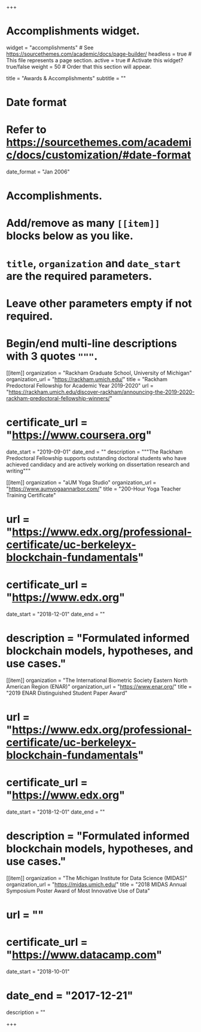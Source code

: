 +++
# Accomplishments widget.
widget = "accomplishments"  # See https://sourcethemes.com/academic/docs/page-builder/
headless = true  # This file represents a page section.
active = true  # Activate this widget? true/false
weight = 50  # Order that this section will appear.

title = "Awards & Accomplish&shy;ments"
subtitle = ""

# Date format
#   Refer to https://sourcethemes.com/academic/docs/customization/#date-format
date_format = "Jan 2006"

# Accomplishments.
#   Add/remove as many `[[item]]` blocks below as you like.
#   `title`, `organization` and `date_start` are the required parameters.
#   Leave other parameters empty if not required.
#   Begin/end multi-line descriptions with 3 quotes `"""`.

[[item]]
  organization = "Rackham Graduate School, University of Michigan"
  organization_url = "https://rackham.umich.edu/"
  title = "Rackham Predoctoral Fellowship for Academic Year 2019-2020"
  url = "https://rackham.umich.edu/discover-rackham/announcing-the-2019-2020-rackham-predoctoral-fellowship-winners/"
#  certificate_url = "https://www.coursera.org"
  date_start = "2019-09-01"
  date_end = ""
  description = """The Rackham Predoctoral Fellowship supports outstanding doctoral 
  students who have achieved candidacy and are actively working on dissertation research
  and writing"""

[[item]]
  organization = "aUM Yoga Studio"
  organization_url = "https://www.aumyogaannarbor.com/"
  title = "200-Hour Yoga Teacher Training Certificate"
#  url = "https://www.edx.org/professional-certificate/uc-berkeleyx-blockchain-fundamentals"
#  certificate_url = "https://www.edx.org"
  date_start = "2018-12-01"
  date_end = ""
#  description = "Formulated informed blockchain models, hypotheses, and use cases."
  

[[item]]
  organization = "The International Biometric Society Eastern North American Region (ENAR)"
  organization_url = "https://www.enar.org/"
  title = "2019 ENAR Distinguished Student Paper Award"
#  url = "https://www.edx.org/professional-certificate/uc-berkeleyx-blockchain-fundamentals"
#  certificate_url = "https://www.edx.org"
  date_start = "2018-12-01"
  date_end = ""
#  description = "Formulated informed blockchain models, hypotheses, and use cases."
  
[[item]]
  organization = "The Michigan Institute for Data Science (MIDAS)"
  organization_url = "https://midas.umich.edu/"
  title = "2018 MIDAS Annual Symposium Poster Award of Most Innovative Use of Data"
#  url = ""
#  certificate_url = "https://www.datacamp.com"
  date_start = "2018-10-01"
#  date_end = "2017-12-21"
  description = ""

+++
